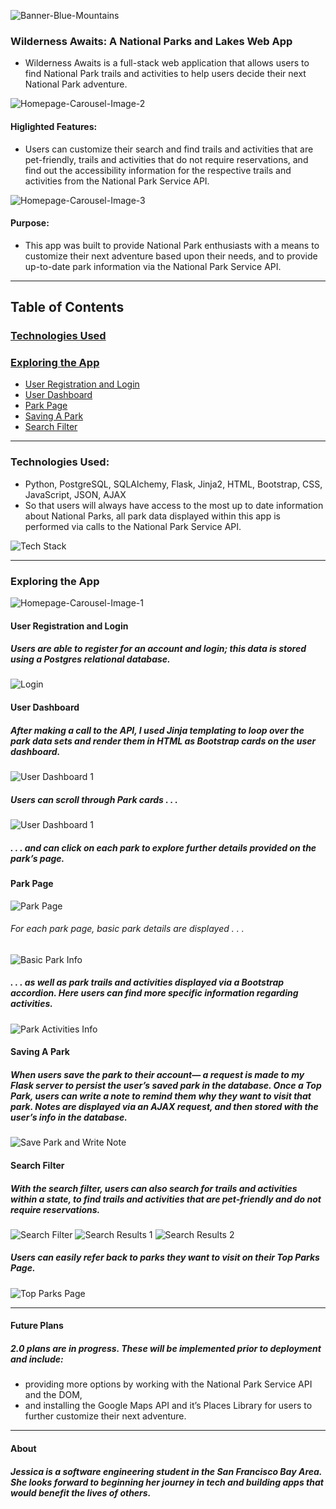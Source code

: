 
![Banner-Blue-Mountains](/static/images/Banner-Mountains.png)
### Wilderness Awaits: A National Parks and Lakes Web App 

- Wilderness Awaits is a full-stack web application that allows users to find National Park trails and activities to help users decide their next National Park adventure. 

![Homepage-Carousel-Image-2](/static/images/Homepage-2.png)
#### Higlighted Features:
- Users can customize their search and find trails and activities that are pet-friendly, trails and activities that do not require reservations, and find out the accessibility information for the respective trails and activities from the National Park Service API.

![Homepage-Carousel-Image-3](/static/images/Homepage-3.png)
#### Purpose:
- This app was built to provide National Park enthusiasts with a means to customize their next adventure based upon their needs, and to provide up-to-date park information via the National Park Service API.

--------------

## Table of Contents

### [Technologies Used](#technologies-used)
### [Exploring the App](#exploring-the-app)
- [User Registration and Login](#user-registration-and-login)
- [User Dashboard](#user-dashboard)
- [Park Page](#park-page)
- [Saving A Park](#saving-a-park)
- [Search Filter](#search-filter)

----------------

### Technologies Used:
- Python, PostgreSQL, SQLAlchemy, Flask, Jinja2, HTML, Bootstrap, CSS, JavaScript, JSON, AJAX
- So that users will always have access to the most up to date information about National Parks, all park data displayed within this app is performed via calls to the National Park Service API.

![Tech Stack](/static/images/Tech-Stack.png)

--------------

### Exploring the App

![Homepage-Carousel-Image-1](/static/images/Homepage-with-Account-Login.png)

#### User Registration and Login
##### Users are able to register for an account and login; this data is stored using a Postgres relational database.  

![Login](/static/images/Login.png)


#### User Dashboard
##### After making a call to the API, I used Jinja templating to loop over the park data sets and render them in HTML as Bootstrap cards on the user dashboard.

![User Dashboard 1](/static/images/User-Dashboard-1.png)

##### Users can scroll through Park cards . . . 
![User Dashboard 1](/static/images/User-Dashboard-2.png)

##### . . . and can click on each park to explore further details provided on the park’s page.

#### Park Page

![Park Page](/static/images/Park-Page.png)

###### For each park page, basic park details are displayed . . .

![Basic Park Info](/static/images/Basic-Info.png)

##### . . . as well as park trails and activities displayed via a Bootstrap accordion.  Here users can find more specific information regarding activities.

![Park Activities Info](/static/images/Park-Activities-Info.png)

#### Saving A Park
##### When users save the park to their account— a request is made to my Flask server to persist the user’s saved park in the database.  Once a Top Park, users can write a note to remind them why they want to visit that park.  Notes are displayed via an AJAX request, and then stored with the user’s info in the database.

![Save Park and Write Note](/static/images/Save-Park-and-Write-Note-2.png)

#### Search Filter
##### With the search filter, users can also search for trails and activities within a state, to find trails and activities that are pet-friendly and do not require reservations.

![Search Filter](/static/images/Search-Filter.png)
![Search Results 1](/static/images/Search-Results-1.png)
![Search Results 2](/static/images/Search-Results-2.png)

##### Users can easily refer back to parks they want to visit on their Top Parks Page.

![Top Parks Page](/static/images/Top-Parks-Page.png)

----------------

#### Future Plans
##### 2.0 plans are in progress.  These will be implemented prior to deployment and include: 
- providing more options by working with the National Park Service API and the DOM, 
- and installing the Google Maps API and it’s Places Library for users to further customize their next adventure.

-----------------

#### About
##### Jessica is a software engineering student in the San Francisco Bay Area.  She looks forward to beginning her journey in tech and building apps that would benefit the lives of others.

